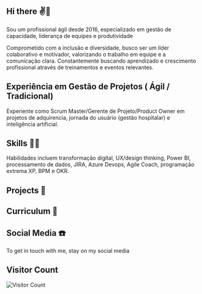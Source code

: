 ## Hi there ✌🦆

Sou um profissional ágil desde 2016, especializado em gestão de capacidade, liderança de equipes e produtividade

Comprometido com a inclusão e diversidade, busco ser um líder colaborativo e motivador, valorizando o trabalho em equipe e a comunicação clara. Constantemente buscando aprendizado e crescimento profissional através de treinamentos e eventos relevantes.

## Experiência em Gestão de Projetos ( Ágil / Tradicional)

Experiente como Scrum Master/Gerente de Projeto/Product Owner em projetos de adquirencia, jornada do usuário (gestão hospitalar) e inteligência artificial.

## Skills 👨‍💻

Habilidades incluem transformação digital, UX/design thinking, Power BI, processamento de dados, JIRA, Azure Devops, Agile Coach, programação extrema XP, BPM e OKR.

## Projects 🧱


## Curriculum 📄


## Social Media ☎️
To get in touch with me, stay on my social media


## Visitor Count
![Visitor Count](https://profile-counter.glitch.me/{lolive23}/count.svg)
